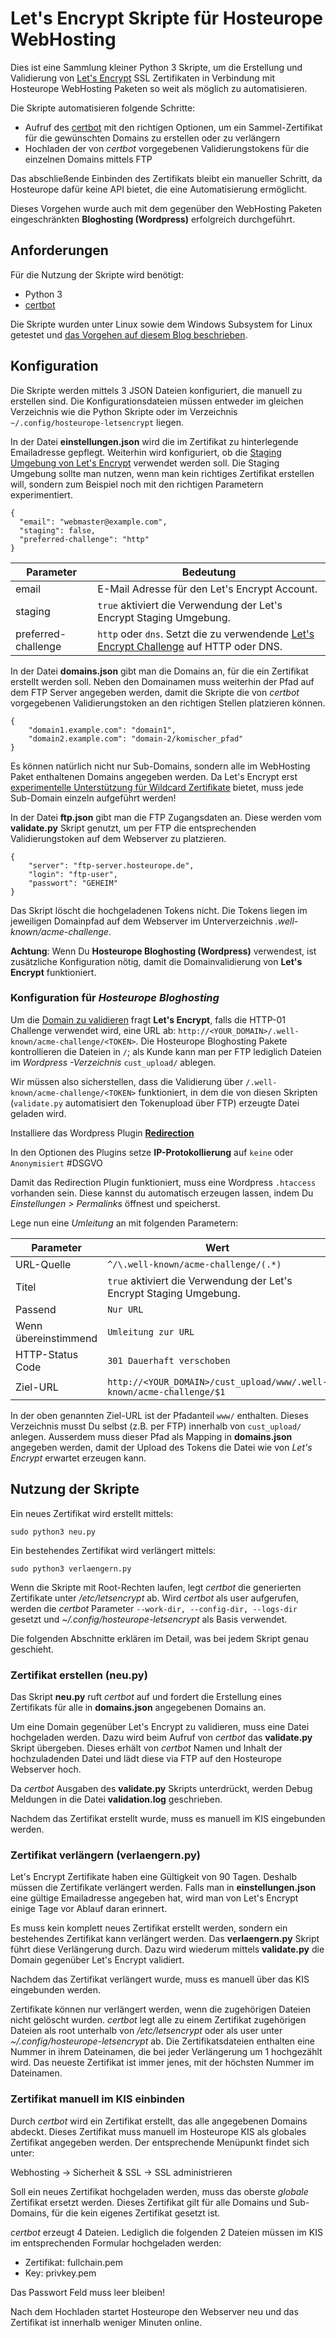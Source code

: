 # Let's Encrypt Skripte für Hosteurope WebHosting

Dies ist eine Sammlung kleiner Python 3 Skripte, um die Erstellung und Validierung von
[Let's Encrypt](https://letsencrypt.org/) SSL Zertifikaten in Verbindung mit Hosteurope 
WebHosting Paketen so weit als möglich zu automatisieren.

Die Skripte automatisieren folgende Schritte:

- Aufruf des [certbot](https://certbot.eff.org/) mit den richtigen Optionen, um ein Sammel-Zertifikat für
die gewünschten Domains zu erstellen oder zu verlängern
- Hochladen der von _certbot_ vorgegebenen Validierungstokens für die einzelnen Domains mittels FTP

Das abschließende Einbinden des Zertifikats bleibt ein manueller Schritt, da Hosteurope dafür keine API
bietet, die eine Automatisierung ermöglicht.

Dieses Vorgehen wurde auch mit dem gegenüber den WebHosting Paketen eingeschränkten __Bloghosting (Wordpress)__ erfolgreich durchgeführt.


## Anforderungen
 
Für die Nutzung der Skripte wird benötigt:

- Python 3
- [certbot](https://certbot.eff.org/)

Die Skripte wurden unter Linux sowie dem Windows Subsystem for Linux getestet und 
[das Vorgehen auf diesem Blog beschrieben](https://sebstein.hpfsc.de/2017/09/17/lets-encrypt-mit-hosteurope-webhosting-nutzen/).


## Konfiguration

Die Skripte werden mittels 3 JSON Dateien konfiguriert, die manuell zu erstellen sind.
Die Konfigurationsdateien müssen entweder im gleichen Verzeichnis wie die Python Skripte oder im Verzeichnis `~/.config/hosteurope-letsencrypt` liegen.

In der Datei __einstellungen.json__ wird die im Zertifikat zu hinterlegende Emailadresse gepflegt.
Weiterhin wird konfiguriert, ob die 
[Staging Umgebung von Let's Encrypt](https://letsencrypt.org/docs/staging-environment/)
verwendet werden soll.
Die Staging Umgebung sollte man nutzen, wenn man kein richtiges Zertifikat erstellen will, sondern
zum Beispiel noch mit den richtigen Parametern experimentiert. 

    {
      "email": "webmaster@example.com",
      "staging": false,
      "preferred-challenge": "http"
    }

| Parameter | Bedeutung |
|---------------------|--------------------------------------------------------------------------------------------------------------------------------------------------------|
| email |  E-Mail Adresse für den Let's Encrypt Account. |
| staging | `true` aktiviert die Verwendung der Let's Encrypt Staging Umgebung. |
| preferred-challenge |  `http` oder `dns`. Setzt die zu verwendende [Let's Encrypt Challenge](https://letsencrypt.org/docs/challenge-types/ ) auf HTTP oder DNS. |


In der Datei __domains.json__ gibt man die Domains an, für die ein Zertifikat erstellt werden soll.
Neben den Domainamen muss weiterhin der Pfad auf dem FTP Server angegeben werden, damit die Skripte
die von _certbot_ vorgegebenen Validierungstoken an den richtigen Stellen platzieren können.

    {
        "domain1.example.com": "domain1",
        "domain2.example.com": "domain-2/komischer_pfad"
    }
 
Es können natürlich nicht nur Sub-Domains, sondern alle im WebHosting Paket enthaltenen Domains angegeben werden.
Da Let's Encrypt erst 
[experimentelle Unterstützung für Wildcard Zertifikate](https://letsencrypt.org/2017/07/06/wildcard-certificates-coming-jan-2018.html)
bietet, muss jede Sub-Domain einzeln aufgeführt werden!

In der Datei __ftp.json__ gibt man die FTP Zugangsdaten an. Diese werden vom __validate.py__ Skript genutzt,
um per FTP die entsprechenden Validierungstoken auf dem Webserver zu platzieren.

    {
        "server": "ftp-server.hosteurope.de",
        "login": "ftp-user",
        "passwort": "GEHEIM"
    }

Das Skript löscht die hochgeladenen Tokens nicht. Die Tokens liegen im jeweiligen Domainpfad auf dem
Webserver im Unterverzeichnis _.well-known/acme-challenge_.

__Achtung__: Wenn Du __Hosteurope Bloghosting (Wordpress)__ verwendest, ist zusätzliche Konfiguration nötig, damit die Domainvalidierung von __Let's Encrypt__ funktioniert.

### Konfiguration für _Hosteurope Bloghosting_

Um die [Domain zu validieren](https://letsencrypt.org/docs/challenge-types/) fragt __Let's Encrypt__, falls die HTTP-01 Challenge verwendet wird, eine URL ab: `http://<YOUR_DOMAIN>/.well-known/acme-challenge/<TOKEN>`.
Die Hosteurope Bloghosting Pakete kontrollieren die Dateien in `/`; als Kunde kann man per FTP lediglich Dateien im _Wordpress -Verzeichnis_ `cust_upload/` ablegen.

Wir müssen also sicherstellen, dass die Validierung über `/.well-known/acme-challenge/<TOKEN>` funktioniert, in dem die von diesen Skripten (`validate.py` automatisiert den Tokenupload über FTP) erzeugte Datei geladen wird.


Installiere das Wordpress Plugin [__Redirection__](https://redirection.me/)

In den Optionen des Plugins setze __IP-Protokollierung__ auf `keine` oder `Anonymisiert` #DSGVO

Damit das Redirection Plugin funktioniert, muss eine Wordpress `.htaccess` vorhanden sein. Diese kannst du automatisch erzeugen lassen, indem Du _Einstellungen > Permalinks_ öffnest und speicherst.

Lege nun eine _Umleitung_ an mit folgenden Parametern:

| Parameter            | Wert                                                                 |
|----------------------|----------------------------------------------------------------------|
| URL-Quelle           | `^/\.well-known/acme-challenge/(.*)`                                 |
| Titel                | `true` aktiviert die Verwendung der Let's Encrypt Staging Umgebung.  |
| Passend              | `Nur URL`                                                            |
| Wenn übereinstimmend | `Umleitung zur URL`                                                  |
| HTTP-Status Code     | `301 Dauerhaft verschoben`                                           |
| Ziel-URL             | `http://<YOUR_DOMAIN>/cust_upload/www/.well-known/acme-challenge/$1` |



In der oben genannten Ziel-URL ist der Pfadanteil `www/` enthalten. Dieses Verzeichnis musst Du selbst (z.B. per FTP) innerhalb von `cust_upload/` anlegen. Ausserdem muss dieser Pfad als Mapping in __domains.json__ angegeben werden, damit der Upload des Tokens die Datei wie von _Let's Encrypt_ erwartet erzeugen kann.


## Nutzung der Skripte

Ein neues Zertifikat wird erstellt mittels:

    sudo python3 neu.py

Ein bestehendes Zertifikat wird verlängert mittels:

    sudo python3 verlaengern.py
    
Wenn die Skripte mit Root-Rechten laufen, legt _certbot_ die generierten Zertifikate unter _/etc/letsencrypt_
ab. Wird _certbot_ als user aufgerufen, werden die _certbot_ Parameter `--work-dir, --config-dir, --logs-dir` gesetzt und _~/.config/hosteurope-letsencrypt_ als Basis verwendet.

Die folgenden Abschnitte erklären im Detail, was bei jedem Skript genau geschieht.   


### Zertifikat erstellen (neu.py)

Das Skript __neu.py__ ruft _certbot_ auf und fordert die Erstellung eines Zertifikats für alle
in __domains.json__ angegebenen Domains an.

Um eine Domain gegenüber Let's Encrypt zu validieren, muss eine Datei hochgeladen werden. Dazu wird beim
Aufruf von _certbot_ das __validate.py__ Skript übergeben. Dieses erhält von _certbot_ Namen und Inhalt der
hochzuladenden Datei und lädt diese via FTP auf den Hosteurope Webserver hoch.

Da _certbot_ Ausgaben des __validate.py__ Skripts unterdrückt, werden Debug Meldungen in die
Datei __validation.log__ geschrieben.

Nachdem das Zertifikat erstellt wurde, muss es manuell im KIS eingebunden werden.


### Zertifikat verlängern (verlaengern.py)

Let's Encrypt Zertifikate haben eine Gültigkeit von 90 Tagen.
Deshalb müssen die Zertifikate verlängert werden. Falls man in __einstellungen.json__ eine gültige
Emailadresse angegeben hat, wird man von Let's Encrypt einige Tage vor Ablauf daran erinnert.

Es muss kein komplett neues Zertifikat erstellt werden, sondern ein bestehendes Zertifikat
kann verlängert werden. Das __verlaengern.py__ Skript führt diese Verlängerung durch.
Dazu wird wiederum mittels __validate.py__ die Domain gegenüber Let's Encrypt validiert.

Nachdem das Zertifikat verlängert wurde, muss es manuell über das KIS eingebunden werden.

Zertifikate können nur verlängert werden, wenn die zugehörigen Dateien nicht gelöscht wurden.
_certbot_ legt alle zu einem Zertifikat zugehörigen Dateien als root unterhalb von 
_/etc/letsencrypt_ oder als user unter _~/.config/hosteurope-letsencrypt_ ab.
Die Zertifikatsdateien enthalten eine Nummer in ihrem Dateinamen, die bei jeder Verlängerung um 1 hochgezählt wird.
Das neueste Zertifikat ist immer jenes, mit der höchsten Nummer im Dateinamen.


### Zertifikat manuell im KIS einbinden

Durch _certbot_ wird ein Zertifikat erstellt, das alle angegebenen Domains abdeckt. Dieses Zertifikat muss
manuell im Hosteurope KIS als globales Zertifikat angegeben werden. Der entsprechende Menüpunkt findet sich
unter:

Webhosting -> Sicherheit & SSL -> SSL administrieren

Soll ein neues Zertifikat hochgeladen werden, muss das oberste _globale_ Zertifikat ersetzt werden. Dieses
Zertifikat gilt für alle Domains und Sub-Domains, für die kein eigenes Zertifikat gesetzt ist.

_certbot_ erzeugt 4 Dateien. Lediglich die folgenden 2 Dateien müssen im KIS im entsprechenden Formular
hochgeladen werden:

- Zertifikat: fullchain.pem
- Key: privkey.pem

Das Passwort Feld muss leer bleiben!

Nach dem Hochladen startet Hosteurope den Webserver neu und das Zertifikat ist innerhalb weniger Minuten online.

